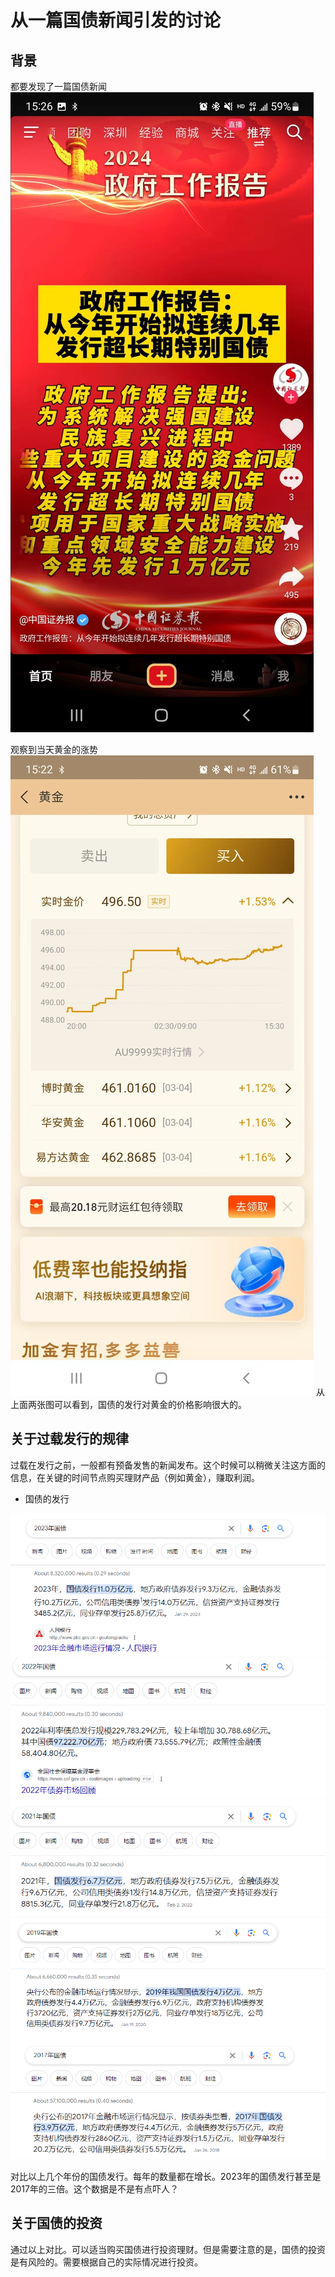 # 从一篇国债新闻引发的讨论

## 背景
都要发现了一篇国债新闻  
![img_1.png](./img/img_6.jpg)

观察到当天黄金的涨势
![img_1.png](./img/img_7.jpg)
从上面两张图可以看到，国债的发行对黄金的价格影响很大的。


## 关于过载发行的规律
过载在发行之前，一般都有预备发售的新闻发布。这个时候可以稍微关注这方面的信息，在关键的时间节点购买理财产品（例如黄金），赚取利润。
- 国债的发行

![img_1.png](./img/img_6.png)
![img_1.png](./img/img_7.png)
![img_1.png](./img/img_8.png)
![img_1.png](./img/img_9.png)
![img_1.png](./img/img_10.png)


对比以上几个年份的国债发行。每年的数量都在增长。2023年的国债发行甚至是2017年的三倍。这个数据是不是有点吓人？

## 关于国债的投资
通过以上对比。可以适当购买国债进行投资理财。但是需要注意的是，国债的投资是有风险的。需要根据自己的实际情况进行投资。
